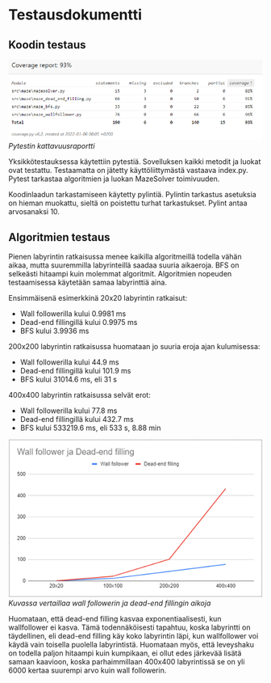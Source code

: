 # Testausdokumentti

## Koodin testaus

![raportti](./kuvat/testaus-kattavuus.PNG)  
*Pytestin kattavuusraportti*

Yksikkötestauksessa käytettiin pytestiä. Sovelluksen kaikki metodit ja luokat ovat testattu. Testaamatta on jätetty käyttöliittymästä vastaava index.py. Pytest tarkastaa algoritmien ja luokan MazeSolver toimivuuden.

Koodinlaadun tarkastamiseen käytetty pylintiä. Pylintin tarkastus asetuksia on hieman muokattu, sieltä on poistettu turhat tarkastukset. Pylint antaa arvosanaksi 10.

## Algoritmien testaus

Pienen labyrintin ratkaisussa menee kaikilla algoritmeillä todella vähän aikaa, mutta suuremmilla labyrinteillä saadaa suuria aikaeroja. BFS on selkeästi hitaampi kuin molemmat algoritmit. Algoritmien nopeuden testaamisessa käytetään samaa labyrinttiä aina.

Ensimmäisenä esimerkkinä 20x20 labyrintin ratkaisut:
- Wall followerilla kului 0.9981 ms
- Dead-end fillingillä kului 0.9975 ms
- BFS kului 3.9936 ms

200x200 labyrintin ratkaisussa huomataan jo suuria eroja ajan kulumisessa:
- Wall followerilla kului 44.9 ms
- Dead-end fillingillä kului 101.9 ms
- BFS kului 31014.6 ms, eli 31 s

400x400 labyrintin ratkaisussa selvät erot:
- Wall followerilla kului 77.8 ms
- Dead-end fillingillä kului 432.7 ms
- BFS kului 533219.6 ms, eli 533 s, 8.88 min

![vertailu](./kuvat/testaus-nopeuksien-vertailu.PNG)  
*Kuvassa vertaillaa wall followerin ja dead-end fillingin aikoja*

Huomataan, että dead-end filling kasvaa exponentiaalisesti, kun wallfollower ei kasva. Tämä todennäköisesti tapahtuu, koska labyrintti on täydellinen, eli dead-end filling käy koko labyrintin läpi, kun wallfollower voi käydä vain toisella puolella labyrintistä. Huomataan myös, että leveyshaku on todella paljon hitaampi kuin kumpikaan, ei ollut edes järkevää lisätä samaan kaavioon, koska parhaimmillaan 400x400 labyrintissä se on yli 6000 kertaa suurempi arvo kuin wall followerin.
